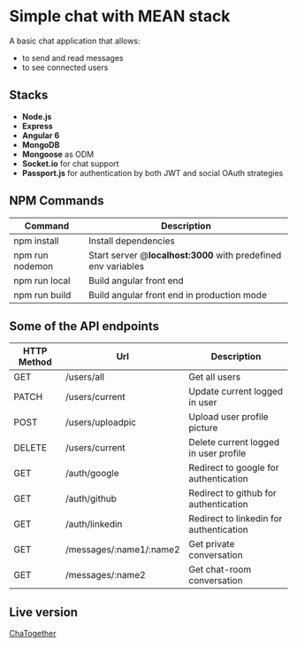 # Simple chat with MEAN stack

A basic chat application that allows:

-   to send and read messages
-   to see connected users

## Stacks

-   **Node.js**
-   **Express**
-   **Angular 6**
-   **MongoDB**
-   **Mongoose** as ODM
-   **Socket.io** for chat support
-   **Passport.js** for authentication by both JWT and social OAuth strategies

## NPM Commands

| Command         | Description                                                    |
| --------------- | -------------------------------------------------------------- |
| npm install     | Install dependencies                                           |
| npm run nodemon | Start server @**localhost:3000** with predefined env variables |
| npm run local   | Build angular front end                                        |
| npm run build   | Build angular front end in production mode                     |

## Some of the API endpoints

| HTTP Method | Url                     | Description                             |
| ----------- | ----------------------- | --------------------------------------- |
| GET         | /users/all              | Get all users                           |
| PATCH       | /users/current          | Update current logged in user           |
| POST        | /users/uploadpic        | Upload user profile picture             |
| DELETE      | /users/current          | Delete current logged in user profile   |
| GET         | /auth/google            | Redirect to google for authentication   |
| GET         | /auth/github            | Redirect to github for authentication   |
| GET         | /auth/linkedin          | Redirect to linkedin for authentication |
| GET         | /messages/:name1/:name2 | Get private conversation                |
| GET         | /messages/:name2        | Get chat-room conversation              |

## Live version

[ChaTogether](https://chatogether.herokuapp.com)
